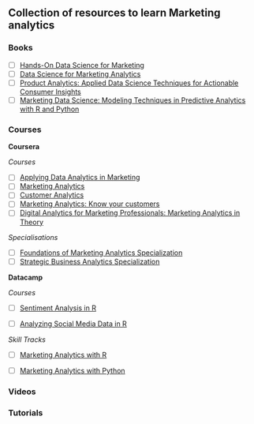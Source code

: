 ## Collection of resources to learn Marketing analytics

### Books 

* [ ] [Hands-On Data Science for Marketing](https://www.packtpub.com/big-data-and-business-intelligence/hands-data-science-marketing)
* [ ] [Data Science for Marketing Analytics](https://www.packtpub.com/in/big-data-and-business-intelligence/data-science-marketing-analytics)
* [ ] [Product Analytics: Applied Data Science Techniques for Actionable Consumer Insights](https://learning.oreilly.com/library/view/product-analytics-applied/9780135258644/)
* [ ] [Marketing Data Science: Modeling Techniques in Predictive Analytics with R and Python](https://learning.oreilly.com/library/view/marketing-data-science/9780133887662/)

### Courses

**Coursera**

*Courses*
* [ ] [Applying Data Analytics in Marketing](https://www.coursera.org/learn/applying-data-analytics-business-in-marketing)
* [ ] [Marketing Analytics](https://www.coursera.org/learn/uva-darden-market-analytics)
* [ ] [Customer Analytics](https://www.coursera.org/learn/wharton-customer-analytics)
* [ ] [Marketing Analytics: Know your customers](https://www.coursera.org/learn/uva-darden-market-analytics)
* [ ] [Digital Analytics for Marketing Professionals: Marketing Analytics in Theory](https://www.coursera.org/learn/marketing-analytics)

*Specialisations*
* [ ] [Foundations of Marketing Analytics Specialization](https://www.coursera.org/specializations/marketing-analytics)
* [ ] [Strategic Business Analytics Specialization](https://www.coursera.org/specializations/strategic-analytics)

**Datacamp**

*Courses*
* [ ] [Sentiment Analysis in R](https://www.datacamp.com/courses/sentiment-analysis-in-r)
* [ ] [Analyzing Social Media Data in R](https://www.datacamp.com/courses/analyzing-social-media-data-in-r)


*Skill Tracks*
* [ ] [Marketing Analytics with R](https://www.datacamp.com/tracks/marketing-analytics-with-r)
* [ ] [Marketing Analytics with Python](https://www.datacamp.com/tracks/marketing-analytics-with-python)



### Videos 

### Tutorials
